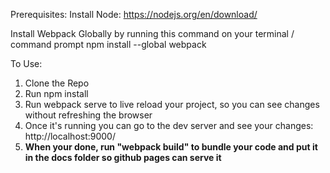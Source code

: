 Prerequisites:
Install Node:
https://nodejs.org/en/download/

Install Webpack Globally by running this command on your terminal / command prompt
npm install --global webpack

To Use:

1.  Clone the Repo
2.  Run npm install
3.  Run webpack serve to live reload your project, so you can see changes without refreshing the browser
4.  Once it's running you can go to the dev server and see your changes: http://localhost:9000/
5.  **When your done, run "webpack build" to bundle your code and put it in the docs folder so github pages can serve it**

